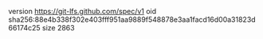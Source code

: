 version https://git-lfs.github.com/spec/v1
oid sha256:88e4b338f302e403fff951aa9889f548878e3aa1facd16d00a31823d66174c25
size 2863
